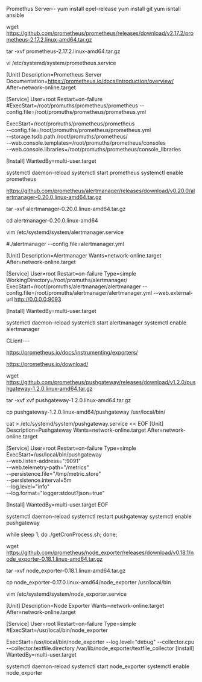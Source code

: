 
Promethus Server--
yum install epel-release
yum install git
yum isntall ansible 

wget https://github.com/prometheus/prometheus/releases/download/v2.17.2/prometheus-2.17.2.linux-amd64.tar.gz

tar -xvf prometheus-2.17.2.linux-amd64.tar.gz


vi /etc/systemd/system/prometheus.service

[Unit]
Description=Prometheus Server
Documentation=https://prometheus.io/docs/introduction/overview/
After=network-online.target

[Service]
User=root
Restart=on-failure
#ExecStart=/root/promuths/prometheus/prometheus --config.file=/root/promuths/prometheus/prometheus.yml

ExecStart=/root/promuths/prometheus/prometheus \
    --config.file=/root/promuths/prometheus/prometheus.yml \
    --storage.tsdb.path /root/promuths/prometheus/ \
    --web.console.templates=/root/promuths/prometheus/consoles \
    --web.console.libraries=/root/promuths/prometheus/console_libraries




[Install]
WantedBy=multi-user.target

systemctl daemon-reload
systemctl start prometheus
systemctl enable prometheus



https://github.com/prometheus/alertmanager/releases/download/v0.20.0/alertmanager-0.20.0.linux-amd64.tar.gz

tar -xvf alertmanager-0.20.0.linux-amd64.tar.gz

cd alertmanager-0.20.0.linux-amd64

vim /etc/systemd/system/alertmanager.service

#./alertmanager --config.file=alertmanager.yml



[Unit]
Description=Alertmanager
Wants=network-online.target
After=network-online.target

[Service]
User=root
Restart=on-failure
Type=simple
WorkingDirectory=/root/promuths/alertmanager/ 
ExecStart=/root/promuths/alertmanager/alertmanager --config.file=/root/promuths/alertmanager/alertmanager.yml --web.external-url http://0.0.0.0:9093

[Install]
WantedBy=multi-user.target

 
 systemctl daemon-reload
 systemctl start alertmanager
 systemctl enable alertmanager


CLient---


https://prometheus.io/docs/instrumenting/exporters/

https://prometheus.io/download/


wget https://github.com/prometheus/pushgateway/releases/download/v1.2.0/pushgateway-1.2.0.linux-amd64.tar.gz


tar -xvf xvf pushgateway-1.2.0.linux-amd64.tar.gz

cp pushgateway-1.2.0.linux-amd64/pushgateway /usr/local/bin/

cat > /etc/systemd/system/pushgateway.service << EOF
[Unit]
Description=Pushgateway
Wants=network-online.target
After=network-online.target

[Service]
User=root
Restart=on-failure
Type=simple
ExecStart=/usr/local/bin/pushgateway \
    --web.listen-address=":9091" \
    --web.telemetry-path="/metrics" \
    --persistence.file="/tmp/metric.store" \
    --persistence.interval=5m \
    --log.level="info" \
    --log.format="logger:stdout?json=true"

[Install]
WantedBy=multi-user.target
EOF


systemctl daemon-reload
systemctl restart pushgateway
systemctl enable pushgateway


while sleep 1; do ./getCronProcess.sh; done;

wget https://github.com/prometheus/node_exporter/releases/download/v0.18.1/node_exporter-0.18.1.linux-amd64.tar.gz

tar -xvf node_exporter-0.18.1.linux-amd64.tar.gz

cp node_exporter-0.17.0.linux-amd64/node_exporter /usr/local/bin

vim /etc/systemd/system/node_exporter.service


[Unit]
Description=Node Exporter
Wants=network-online.target
After=network-online.target

[Service]
User=root
Restart=on-failure
Type=simple
#ExecStart=/usr/local/bin/node_exporter

ExecStart=/usr/local/bin/node_exporter --log.level="debug" --collector.cpu --collector.textfile.directory /var/lib/node_exporter/textfile_collector
[Install]
WantedBy=multi-user.target

 systemctl daemon-reload
 systemctl start node_exporter
 systemctl enable node_exporter
